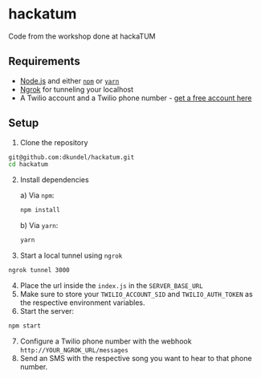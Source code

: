 # hackatum
Code from the workshop done at hackaTUM

## Requirements

- [Node.js](https://nodejs.org) and either [`npm`](https://npmjs.org) or [`yarn`](https://yarnpkg.com)
- [Ngrok](https://ngrok.com) for tunneling your localhost
- A Twilio account and a Twilio phone number - [get a free account here](https://www.twilio.com/try-twilio)

## Setup

1. Clone the repository
```bash
git@github.com:dkundel/hackatum.git
cd hackatum
```

2. Install dependencies

    a) Via `npm`:
    ```bash
    npm install
    ```
    b) Via `yarn`:
    ```bash
    yarn
    ```

3. Start a local tunnel using `ngrok`
```bash
ngrok tunnel 3000
```

4. Place the url inside the `index.js` in the `SERVER_BASE_URL`
5. Make sure to store your `TWILIO_ACCOUNT_SID` and `TWILIO_AUTH_TOKEN` as the respective environment variables.
6. Start the server:
```bash
npm start
```
7. Configure a Twilio phone number with the webhook `http://YOUR_NGROK_URL/messages`
8. Send an SMS with the respective song you want to hear to that phone number.